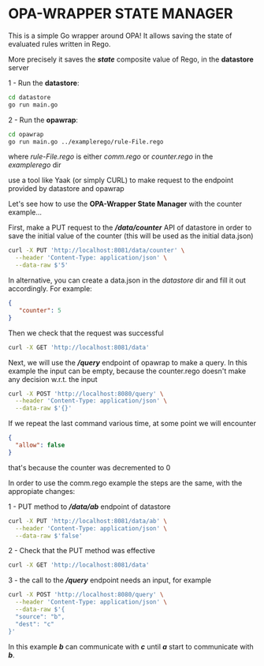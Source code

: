 # OPA-WRAPPER STATE MANAGER

This is a simple Go wrapper around OPA! 
It allows saving the state of evaluated rules written in Rego.

More precisely it saves the ***state*** composite value of Rego, in the **datastore** server

1 - Run the **datastore**:

```bash
cd datastore
go run main.go
```

2 - Run the **opawrap**:

```bash
cd opawrap
go run main.go ../examplerego/rule-File.rego
```

where *rule-File.rego* is either *comm.rego* or *counter.rego* in the *examplerego* dir

use a tool like Yaak (or simply CURL) to make request to the endpoint provided by datastore and opawrap

Let's see how to use the **OPA-Wrapper State Manager** with the counter example...

First, make a PUT request to the ***/data/counter*** API of datastore in order to save the initial value of the counter (this will be used as the initial data.json)

```bash
curl -X PUT 'http://localhost:8081/data/counter' \
  --header 'Content-Type: application/json' \
  --data-raw $'5'
```

In alternative, you can create a data.json in the *datastore* dir and fill it out accordingly. For example:

```json
{
   "counter": 5
}
```

Then we check that the request was successful

```bash
curl -X GET 'http://localhost:8081/data'
```

Next, we will use the ***/query*** endpoint of opawrap to make a query.
In this example the input can be empty, because the counter.rego doesn't make any decision w.r.t. the input

```bash
curl -X POST 'http://localhost:8080/query' \
  --header 'Content-Type: application/json' \
  --data-raw $'{}'
```

If we repeat the last command various time, at some point we will encounter

```json
{
  "allow": false
}
```

that's because the counter was decremented to 0


In order to use the comm.rego example the steps are the same, with the appropiate changes:

1 - PUT method to ***/data/ab*** endpoint of datastore
```bash
curl -X PUT 'http://localhost:8081/data/ab' \
  --header 'Content-Type: application/json' \
  --data-raw $'false'
```

2 - Check that the PUT method was effective
```bash
curl -X GET 'http://localhost:8081/data'
```

3 - the call to the ***/query*** endpoint needs an input, for example

```bash
curl -X POST 'http://localhost:8080/query' \
  --header 'Content-Type: application/json' \
  --data-raw $'{
  "source": "b",
  "dest": "c"
}'
```

In this example ***b*** can communicate with ***c*** until ***a*** start to communicate with ***b***.
